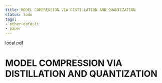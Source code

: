 ```yaml
---
title: MODEL COMPRESSION VIA DISTILLATION AND QUANTIZATION
status: todo
tags:
- other-default
- paper
---
```


[local pdf](../../../pdfs/MODEL%20COMPRESSION%20VIA%20DISTILLATION%20AND%20QUANTIZATION.pdf)

# MODEL COMPRESSION VIA DISTILLATION AND QUANTIZATION
